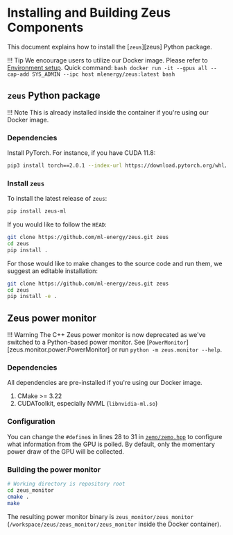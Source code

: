 # Installing and Building Zeus Components

This document explains how to install the [`zeus`][zeus] Python package.

!!! Tip
    We encourage users to utilize our Docker image. Please refer to [Environment setup](./environment.md). Quick command:
    ```bash
    docker run -it --gpus all --cap-add SYS_ADMIN --ipc host mlenergy/zeus:latest bash
    ```


## `zeus` Python package

!!! Note
    This is already installed inside the container if you're using our Docker image.

### Dependencies

Install PyTorch. For instance, if you have CUDA 11.8:

```bash
pip3 install torch==2.0.1 --index-url https://download.pytorch.org/whl/cu118
```

### Install `zeus`

To install the latest release of `zeus`:

```bash
pip install zeus-ml
```

If you would like to follow the `HEAD`:

```bash
git clone https://github.com/ml-energy/zeus.git zeus
cd zeus
pip install .
```

For those would like to make changes to the source code and run them, we suggest an editable installation:

```bash
git clone https://github.com/ml-energy/zeus.git zeus
cd zeus
pip install -e .
```


## Zeus power monitor

!!! Warning
    The C++ Zeus power monitor is now deprecated as we've switched to a Python-based power monitor.
    See [`PowerMonitor`][zeus.monitor.power.PowerMonitor] or run `python -m zeus.monitor --help`.

### Dependencies

All dependencies are pre-installed if you're using our Docker image.  

1. CMake >= 3.22
1. CUDAToolkit, especially NVML (`libnvidia-ml.so`)

### Configuration

You can change the `#define`s in lines 28 to 31 in [`zemo/zemo.hpp`](https://github.com/ml-energy/zeus/tree/master/zeus_monitor/zemo/zemo.hpp) to configure what information from the GPU is polled.
By default, only the momentary power draw of the GPU will be collected.

### Building the power monitor

```bash
# Working directory is repository root
cd zeus_monitor
cmake .
make
```

The resulting power monitor binary is `zeus_monitor/zeus_monitor` (`/workspace/zeus/zeus_monitor/zeus_monitor` inside the Docker container).

